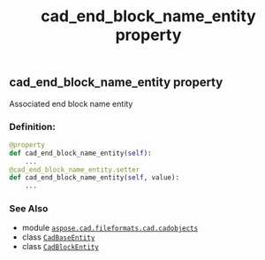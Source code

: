 ﻿---
title: cad_end_block_name_entity property
second_title: Aspose.CAD for Python via .NET API References
description: 
type: docs
weight: 150
url: /aspose.cad.fileformats.cad.cadobjects/cadblockentity/cad_end_block_name_entity/
is_root: false
---

## cad_end_block_name_entity property


Associated end block name entity
### Definition:
```python
@property
def cad_end_block_name_entity(self):
    ...
@cad_end_block_name_entity.setter
def cad_end_block_name_entity(self, value):
    ...
```

### See Also
* module [`aspose.cad.fileformats.cad.cadobjects`](../../)
* class [`CadBaseEntity`](/cad/python-net/aspose.cad.fileformats.cad.cadobjects/cadbaseentity)
* class [`CadBlockEntity`](/cad/python-net/aspose.cad.fileformats.cad.cadobjects/cadblockentity)

